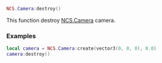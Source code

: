 ```lua
NCS.Camera:destroy()
```

This function destroy [NCS.Camera](./create) camera.

### Examples

```lua
local camera = NCS.Camera:create(vector3(0, 0, 0), 0.0)
camera:destroy()
```
